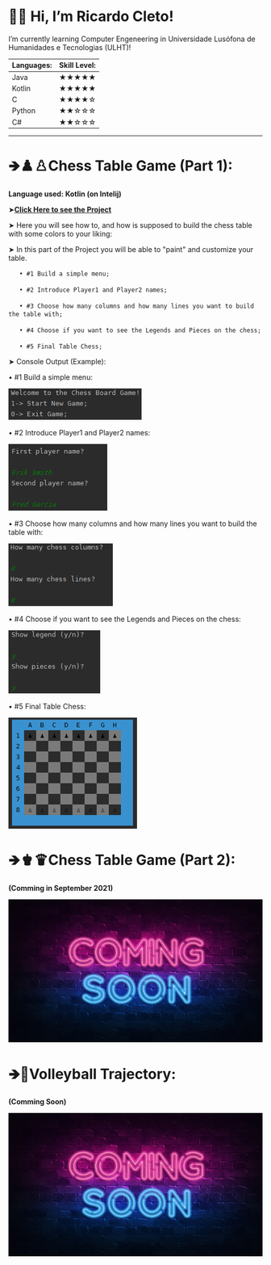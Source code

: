 # 👋🏼 Hi, I’m Ricardo Cleto!

I’m currently learning Computer Engeneering in Universidade Lusófona de Humanidades e Tecnologias (ULHT)!
                
| Languages: | Skill Level: |
| --------- | ----------- |
|    Java   |   ★★★★★   |
| Kotlin | ★★★★★ |
| C | ★★★★☆ |
| Python | ★★☆☆☆ |
| C# | ★★☆☆☆ |   

_________________________________________________________________________________________________________________________________________________________________________________                 


# **🡺♟♙Chess Table Game (Part 1):**    

**Language used: Kotlin (on Intelij)**

  ➤[**Click Here to see the Project**](https://github.com/RicardoCleto/Ricardo.Cleto_Personal-Portfolio/tree/main/Projeto1%20Fundamentos%20Programa%C3%A7%C3%A3o%20(Completo))
     
 ➤ Here you will see how to, and how is supposed to build the chess table with some colors to your liking:
      
   ➤ In this part of the Project you will be able to "paint" and customize your table.
   
       • #1 Build a simple menu;
       
       • #2 Introduce Player1 and Player2 names;
       
       • #3 Choose how many columns and how many lines you want to build the table with;
       
       • #4 Choose if you want to see the Legends and Pieces on the chess;
       
       • #5 Final Table Chess;
       
➤ Console Output (Example):
        
• #1 Build a simple menu:

  ![](/images/portfolio1.PNG)
              
• #2 Introduce Player1 and Player2 names: 

  ![](/images/portfolio2.PNG)
               
• #3 Choose how many columns and how many lines you want to build the table with: 

  ![](/images/portfolio3.PNG)
               
• #4 Choose if you want to see the Legends and Pieces on the chess: 

  ![](/images/portfolio4.png)
               
• #5 Final Table Chess: 

  ![](/images/portfolio5.png)

# **🡺♚♛Chess Table Game (Part 2):**

 **(Comming in September 2021)**
 
 ![](/images/comingsoon.jpg)

# **🡺🏐Volleyball Trajectory:**
 
 **(Comming Soon)**
 
 ![](/images/comingsoon.jpg)
